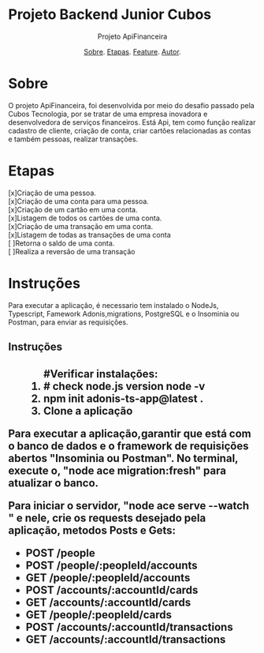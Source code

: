 
#  Projeto Backend Junior Cubos

<p align = "center">Projeto ApiFinanceira</p>


<p align = "center">
<a href="#Sobre">Sobre</a>.
<a href="#Etapas">Etapas</a>.
<a href="#Feature">Feature</a>.
<a href="">Autor</a>.
</p>

# Sobre
<p>O projeto ApiFinanceira, foi desenvolvida por meio do desafio passado pela Cubos Tecnologia, por se tratar de uma empresa inovadora e desenvolvedora de serviços financeiros. Está  Api, tem como função realizar cadastro de cliente, criação de conta, criar cartões relacionadas as contas e também pessoas, realizar transações. </p>


# Etapas


[x]Criação de uma pessoa. <br>
[x]Criação de uma conta para uma pessoa.<br>
[x]Criação de um cartão em uma conta.<br>
[x]Listagem de todos os cartões de uma conta.<br>
[x]Criação de uma transação em uma conta.<br>
[x]Listagem de todas as transações de uma conta<br>
[ ]Retorna o saldo de uma conta.<br>
[ ]Realiza a reversão de uma transação

# Instruções
<p>Para executar a aplicação, é necessario tem instalado o NodeJs, Typescript, Famework Adonis,migrations, PostgreSQL e o Insominia ou Postman, para enviar as requisições.</p>

<h2>Instruções<h2>
<ul>
<ol>
#Verificar instalações:
<li># check node.js version
node -v</li>
<li>npm init adonis-ts-app@latest .</li> 
<li>Clone a aplicação</li>

</ol>
</ul>

<p>Para executar a aplicação,garantir que está com o banco de dados e o framework de requisições abertos "Insominia ou Postman". No terminal, execute o, "node ace migration:fresh" para atualizar o banco. </p>
<p>Para iniciar o servidor, "node ace serve --watch  " e nele, crie os requests desejado pela aplicação, metodos Posts e Gets:
<ul>
<li>POST /people</li>
<li>POST /people/:peopleId/accounts</li> 
<li>GET /people/:peopleId/accounts</li>
<li>POST /accounts/:accountId/cards</li>
<li>GET /accounts/:accountId/cards</li>
<li>GET /people/:peopleId/cards</li>
<li>POST /accounts/:accountId/transactions</li>
<li>GET /accounts/:accountId/transactions</li>

</ul>
</p>


